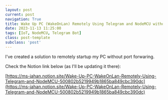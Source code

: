 ```yaml
---
layout: post
current: post
navigation: True
title: Wake Up PC (WakeOnLan) Remotely Using Telegram and NodeMCU without Port Forwarding
date: 2023-11-13 11:25:00
tags: [IoT, NodeMCU, Telegram Bot]
class: post-template
subclass: 'post'
---
```


I've created a solution to remotely startup my PC without port forwaring.

Check the Notion link below (as I'll be updating it there):

[https://ms-jahan.notion.site/Wake-Up-PC-WakeOnLan-Remotely-Using-Telegram-and-NodeMCU-500802b5219949b1865ba849cbc390dc](https://ms-jahan.notion.site/Wake-Up-PC-WakeOnLan-Remotely-Using-Telegram-and-NodeMCU-500802b5219949b1865ba849cbc390dc)

